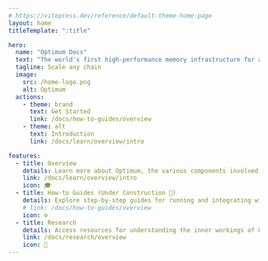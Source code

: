 ```yaml
---
# https://vitepress.dev/reference/default-theme-home-page
layout: home
titleTemplate: ":title"

hero:
  name: "Optimum Docs"
  text: "The world's first high-performance memory infrastructure for any blockchain."
  tagline: Scale any chain
  image:
    src: /home-logo.png
    alt: Optimum
  actions:
    - theme: brand
      text: Get Started
      link: /docs/how-to-guides/overview
    - theme: alt
      text: Introduction
      link: /docs/learn/overview/intro

features:
  - title: Overview
    details: Learn more about Optimum, the various components involved, and how it could benefit your project.
    link: /docs/learn/overview/intro
    icon: 🎓
  - title: How-to Guides (Under Construction 🚧)
    details: Explore step-by-step guides for running and integrating with various types of nodes, how to read and write data, and how to gossip.
    # link: /docs/how-to-guides/overview
    icon: ⚙️
  - title: Research
    details: Access resources for understanding the inner workings of Optimum and the research behind the technology.
    link: /docs/research/overview
    icon: 🔎
---
```

